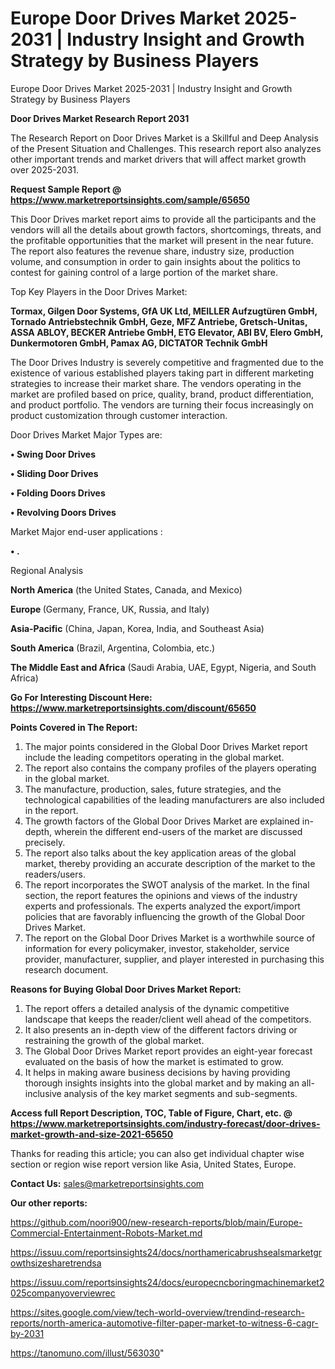 # Europe Door Drives Market 2025-2031 | Industry Insight and Growth Strategy by Business Players
Europe Door Drives Market 2025-2031 | Industry Insight and Growth Strategy by Business Players

<strong>Door Drives Market Research Report 2031</strong>

The Research Report on Door Drives Market is a Skillful and Deep Analysis of the Present Situation and Challenges. This research report also analyzes other important trends and market drivers that will affect market growth over 2025-2031.

<strong>Request Sample Report @ <a href=https://www.marketreportsinsights.com/sample/65650>https://www.marketreportsinsights.com/sample/65650</a></strong>

This Door Drives market report aims to provide all the participants and the vendors will all the details about growth factors, shortcomings, threats, and the profitable opportunities that the market will present in the near future. The report also features the revenue share, industry size, production volume, and consumption in order to gain insights about the politics to contest for gaining control of a large portion of the market share.

Top Key Players in the Door Drives Market:

<strong>Tormax, Gilgen Door Systems, GfA UK Ltd, MEILLER Aufzugtüren GmbH, Tornado Antriebstechnik GmbH, Geze, MFZ Antriebe, Gretsch-Unitas, ASSA ABLOY, BECKER Antriebe GmbH, ETG Elevator, ABI BV, Elero GmbH, Dunkermotoren GmbH, Pamax AG, DICTATOR Technik GmbH</strong>

The Door Drives Industry is severely competitive and fragmented due to the existence of various established players taking part in different marketing strategies to increase their market share. The vendors operating in the market are profiled based on price, quality, brand, product differentiation, and product portfolio. The vendors are turning their focus increasingly on product customization through customer interaction.

Door Drives Market Major Types are:

<strong>• Swing Door Drives

• Sliding Door Drives

• Folding Doors Drives

• Revolving Doors Drives</strong>

Market Major end-user applications :

<strong>• .</strong>

Regional Analysis

</u><strong><b>North America</b></strong> (the United States, Canada, and Mexico)

<strong><b>Europe </b></strong>(Germany, France, UK, Russia, and Italy)

<strong><b>Asia-Pacific</b></strong> (China, Japan, Korea, India, and Southeast Asia)

<strong><b>South America</b></strong> (Brazil, Argentina, Colombia, etc.)

<strong><b>The Middle East and Africa</b></strong> (Saudi Arabia, UAE, Egypt, Nigeria, and South Africa)

<strong>Go For Interesting Discount Here: <a href=https://www.marketreportsinsights.com/discount/65650>https://www.marketreportsinsights.com/discount/65650</a></strong>

<strong>Points Covered in The Report:</strong>
<ol>
  <li>The major points considered in the Global Door Drives Market report include the leading competitors operating in the global market.</li>
  <li>The report also contains the company profiles of the players operating in the global market.</li>
  <li>The manufacture, production, sales, future strategies, and the technological capabilities of the leading manufacturers are also included in the report.</li>
  <li>The growth factors of the Global Door Drives Market are explained in-depth, wherein the different end-users of the market are discussed precisely.</li>
  <li>The report also talks about the key application areas of the global market, thereby providing an accurate description of the market to the readers/users.</li>
  <li>The report incorporates the SWOT analysis of the market. In the final section, the report features the opinions and views of the industry experts and professionals. The experts analyzed the export/import policies that are favorably influencing the growth of the Global Door Drives Market.</li>
  <li>The report on the Global Door Drives Market is a worthwhile source of information for every policymaker, investor, stakeholder, service provider, manufacturer, supplier, and player interested in purchasing this research document.</li>
</ol>
<strong>Reasons for Buying Global Door Drives Market Report:</strong>

<ol>
  <li>The report offers a detailed analysis of the dynamic competitive landscape that keeps the reader/client well ahead of the competitors.</li>
  <li>It also presents an in-depth view of the different factors driving or restraining the growth of the global market.</li>
  <li>The Global Door Drives Market report provides an eight-year forecast evaluated on the basis of how the market is estimated to grow.</li>
  <li>It helps in making aware business decisions by having providing thorough insights insights into the global market and by making an all-inclusive analysis of the key market segments and sub-segments.</li>
</ol>
<strong>Access full Report Description, TOC, Table of Figure, Chart, etc. @ <a href=https://www.marketreportsinsights.com/industry-forecast/door-drives-market-growth-and-size-2021-65650>https://www.marketreportsinsights.com/industry-forecast/door-drives-market-growth-and-size-2021-65650</a></strong>


Thanks for reading this article; you can also get individual chapter wise section or region wise report version like Asia, United States, Europe.

<strong>Contact Us:</strong>
sales@marketreportsinsights.com

<strong>Our other reports:</strong>

<a href=https://github.com/noori900/new-research-reports/blob/main/Europe-Commercial-Entertainment-Robots-Market.md>https://github.com/noori900/new-research-reports/blob/main/Europe-Commercial-Entertainment-Robots-Market.md</a>

<a href=https://issuu.com/reportsinsights24/docs/northamericabrushsealsmarketgrowthsizesharetrendsa>https://issuu.com/reportsinsights24/docs/northamericabrushsealsmarketgrowthsizesharetrendsa</a>

<a href=https://issuu.com/reportsinsights24/docs/europecncboringmachinemarket2025companyoverviewrec>https://issuu.com/reportsinsights24/docs/europecncboringmachinemarket2025companyoverviewrec</a>

<a href=https://sites.google.com/view/tech-world-overview/trendind-research-reports/north-america-automotive-filter-paper-market-to-witness-6-cagr-by-2031>https://sites.google.com/view/tech-world-overview/trendind-research-reports/north-america-automotive-filter-paper-market-to-witness-6-cagr-by-2031</a>

<a href=https://tanomuno.com/illust/563030>https://tanomuno.com/illust/563030</a>"

